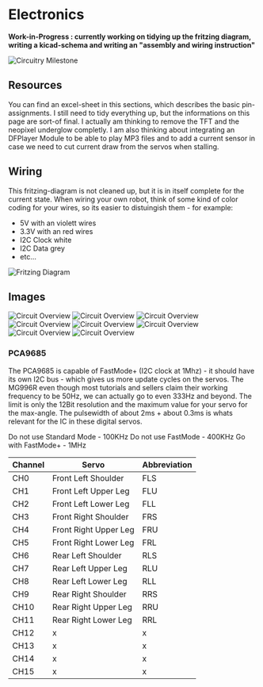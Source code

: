 ﻿# Electronics #

**Work-in-Progress : currently working on tidying up the fritzing diagram, writing a kicad-schema and writing an "assembly and wiring instruction"**

![Circuitry Milestone](https://github.com/michaelkubina/SpotMicroESP32/blob/master/electronics/circuitry_working.jpg)

## Resources ##

You can find an excel-sheet in this sections, which describes the basic pin-assignments. I still need to tidy everything up, but the informations on this page are sort-of final. I actually am thinking to remove the TFT and the neopixel underglow completly. I am also thinking about integrating an DFPlayer Module to be able to play MP3 files and to add a current sensor in case we need to cut current draw from the servos when stalling.

## Wiring ##

This fritzing-diagram is not cleaned up, but it is in itself complete for the current state. When wiring your own robot, think of some kind of color coding for your wires, so its easier to distuingish them - for example:
* 5V with an violett wires
* 3.3V with an red wires
* I2C Clock white
* I2C Data grey
* etc...

![Fritzing Diagram](https://github.com/michaelkubina/SpotMicroESP32/blob/master/electronics/fritzing_diagram.png)

## Images ##

![Circuit Overview](https://github.com/michaelkubina/SpotMicroESP32/blob/master/electronics/images/0001.jpg)
![Circuit Overview](https://github.com/michaelkubina/SpotMicroESP32/blob/master/electronics/images/0002.jpg)
![Circuit Overview](https://github.com/michaelkubina/SpotMicroESP32/blob/master/electronics/images/0003.jpg)
![Circuit Overview](https://github.com/michaelkubina/SpotMicroESP32/blob/master/electronics/images/0004.jpg)
![Circuit Overview](https://github.com/michaelkubina/SpotMicroESP32/blob/master/electronics/images/0005.jpg)
![Circuit Overview](https://github.com/michaelkubina/SpotMicroESP32/blob/master/electronics/images/0006.jpg)
![Circuit Overview](https://github.com/michaelkubina/SpotMicroESP32/blob/master/electronics/images/0007.jpg)
![Circuit Overview](https://github.com/michaelkubina/SpotMicroESP32/blob/master/electronics/images/0008.jpg)

### PCA9685 ###

The PCA9685 is capable of FastMode+ (I2C clock at 1Mhz) - it should have its own I2C bus - which gives us more update cycles on the servos. The MG996R even though most tutorials and sellers claim their working frequency to be 50Hz, we can actually go to even 333Hz and beyond. The limit is only the 12Bit resolution and the maximum value for your servo for the max-angle. The pulsewidth of about 2ms + about 0.3ms is whats relevant for the IC in these digital servos.

Do not use Standard Mode - 100KHz
Do not use FastMode - 400KHz
Go with FastMode+ - 1MHz

| Channel | Servo | Abbreviation        |
|---------|-------|---------------------|
| CH0     | Front Left Shoulder   | FLS |
| CH1     | Front Left Upper Leg  | FLU |
| CH2     | Front Left Lower Leg  | FLL |
| CH3     | Front Right Shoulder  | FRS |
| CH4     | Front Right Upper Leg | FRU |
| CH5     | Front Right Lower Leg | FRL |
| CH6     | Rear Left Shoulder    | RLS |
| CH7     | Rear Left Upper Leg   | RLU |
| CH8     | Rear Left Lower Leg   | RLL |
| CH9     | Rear Right Shoulder   | RRS |
| CH10    | Rear Right Upper Leg  | RRU |
| CH11    | Rear Right Lower Leg  | RRL |
| CH12    | x | x |
| CH13    | x | x |
| CH14    | x | x |
| CH15    | x | x |